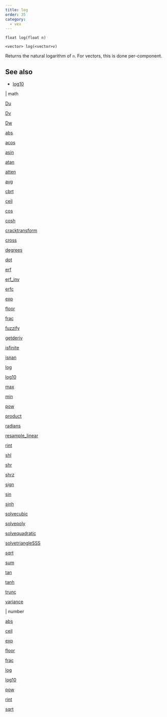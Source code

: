 ```yaml
---
title: log
order: 35
category:
  - vex
---
```


`float log(float n)`

`<vector> log(<vector>v)`

Returns the natural logarithm of `n`. For vectors, this is done per-component.

## See also

- [log10](log10.html)

|
math

[Du](Du.html)

[Dv](Dv.html)

[Dw](Dw.html)

[abs](abs.html)

[acos](acos.html)

[asin](asin.html)

[atan](atan.html)

[atten](atten.html)

[avg](avg.html)

[cbrt](cbrt.html)

[ceil](ceil.html)

[cos](cos.html)

[cosh](cosh.html)

[cracktransform](cracktransform.html)

[cross](cross.html)

[degrees](degrees.html)

[dot](dot.html)

[erf](erf.html)

[erf_inv](erf_inv.html)

[erfc](erfc.html)

[exp](exp.html)

[floor](floor.html)

[frac](frac.html)

[fuzzify](fuzzify.html)

[getderiv](getderiv.html)

[isfinite](isfinite.html)

[isnan](isnan.html)

[log](log.html)

[log10](log10.html)

[max](max.html)

[min](min.html)

[pow](pow.html)

[product](product.html)

[radians](radians.html)

[resample_linear](resample_linear.html)

[rint](rint.html)

[shl](shl.html)

[shr](shr.html)

[shrz](shrz.html)

[sign](sign.html)

[sin](sin.html)

[sinh](sinh.html)

[solvecubic](solvecubic.html)

[solvepoly](solvepoly.html)

[solvequadratic](solvequadratic.html)

[solvetriangleSSS](solvetriangleSSS.html)

[sqrt](sqrt.html)

[sum](sum.html)

[tan](tan.html)

[tanh](tanh.html)

[trunc](trunc.html)

[variance](variance.html)

|
number

[abs](abs.html)

[ceil](ceil.html)

[exp](exp.html)

[floor](floor.html)

[frac](frac.html)

[log](log.html)

[log10](log10.html)

[pow](pow.html)

[rint](rint.html)

[sqrt](sqrt.html)
